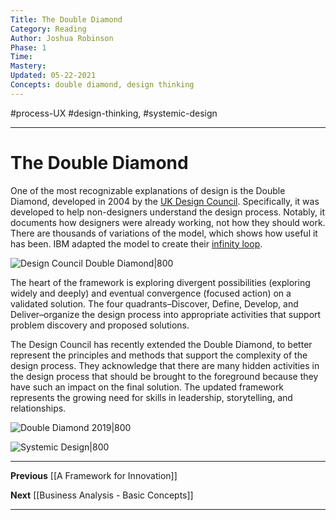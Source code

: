 ```yaml
---
Title: The Double Diamond
Category: Reading
Author: Joshua Robinson
Phase: 1
Time: 
Mastery: 
Updated: 05-22-2021
Concepts: double diamond, design thinking 
---
```

#process-UX 
#design-thinking, #systemic-design

---
# The Double Diamond
One of the most recognizable explanations of design is the Double Diamond, developed in 2004 by the [UK Design Council](https://www.designcouncil.org.uk/who-we-are/our-mission). Specifically, it was developed to help non-designers understand the design process. Notably, it documents how designers were already working, not how they should work. There are thousands of variations of the model, which shows how useful it has been. IBM adapted the model to create their [infinity loop](https://www.ibm.com/design/thinking/page/framework/loop). 

![Design Council Double Diamond|800](https://prodesigncurriculum.s3.us-east-2.amazonaws.com/double-diamond-search.png)

The heart of the framework is exploring divergent possibilities (exploring widely and deeply) and eventual convergence (focused action) on a validated solution. The four quadrants–Discover, Define, Develop, and Deliver–organize the design process into appropriate activities that support problem discovery and proposed solutions. 

The Design Council has recently extended the Double Diamond, to better represent the principles and methods that support the complexity of the design process. They acknowledge that there are many hidden activities in the design process that should be brought to the foreground because they have such an impact on the final solution. The updated framework represents the growing need for skills in leadership, storytelling, and relationships. 

![Double Diamond 2019|800](https://prodesigncurriculum.s3.us-east-2.amazonaws.com/double-diamond-2019.png)

![Systemic Design|800](https://prodesigncurriculum.s3.us-east-2.amazonaws.com/systemic-design.png)

---
**Previous**
[[A Framework for Innovation]]

**Next**
[[Business Analysis - Basic Concepts]]

---